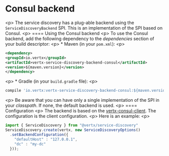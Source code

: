 # Consul backend

\<p\> The service discovery has a plug-able backend using the
`ServiceDiscoveryBackend` SPI. This is an implementation of the SPI
based on Consul. \<p\> ==== Using the Consul backend \<p\> To use the
Consul backend, add the following dependency to the *dependencies*
section of your build descriptor: \<p\> \* Maven (in your `pom.xml`):
\<p\>

``` xml
<dependency>
<groupId>io.vertx</groupId>
<artifactId>vertx-service-discovery-backend-consul</artifactId>
<version>${maven.version}</version>
</dependency>
```

\<p\> \* Gradle (in your `build.gradle` file): \<p\>

``` groovy
compile 'io.vertx:vertx-service-discovery-backend-consul:${maven.version}'
```

\<p\> Be aware that you can have only a single implementation of the SPI
in your *classpath*. If none, the default backend is used. \<p\> ====
Configuration \<p\> The backend is based on the
[vertx-consul-client](http://vertx.io/docs/vertx-consul-client/java).
The configuration is the client configuration. \<p\> Here is an example:
\<p\>

``` js
import { ServiceDiscovery } from "@vertx/service-discovery"
ServiceDiscovery.create(vertx, new ServiceDiscoveryOptions()
  .setBackendConfiguration({
    "defaultHost" : "127.0.0.1",
    "dc" : "my-dc"
  }));
```
